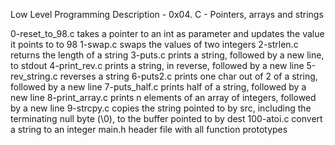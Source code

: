 Low Level Programming
Description -  0x04. C - Pointers, arrays and strings

0-reset_to_98.c	takes a pointer to an int as parameter and updates the value it points to to 98
1-swap.c	swaps the values of two integers
2-strlen.c	returns the length of a string
3-puts.c	prints a string, followed by a new line, to stdout
4-print_rev.c	prints a string, in reverse, followed by a new line
5-rev_string.c	reverses a string
6-puts2.c	prints one char out of 2 of a string, followed by a new line
7-puts_half.c	prints half of a string, followed by a new line
8-print_array.c	prints n elements of an array of integers, followed by a new line
9-strcpy.c	copies the string pointed to by src, including the terminating null byte (\0), to the buffer pointed to by dest
100-atoi.c	convert a string to an integer
main.h	header file with all function prototypes
